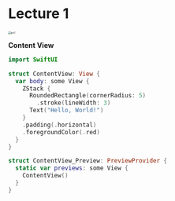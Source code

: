# Lecture 1

<img src="/Users/huqingyuan/Desktop/mkdocs-site/docs/pic/iosdev/pic1.jpg" alt="pic1" style="zoom:35%;" />

**Content View**

```swift
import SwiftUI

struct ContentView: View {
  var body: some View {
  	ZStack {
      RoundedRectangle(cornerRadius: 5)
      	.stroke(lineWidth: 3)
      Text("Hello, World!")
    }
    .padding(.horizontal)
    .foregroundColor(.red)
  }
}

struct ContentView_Preview: PreviewProvider {
  static var previews: some View {
    ContentView()
  }
}
```

